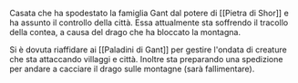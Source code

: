 Casata che ha spodestato la famiglia Gant dal potere di [[Pietra di Shor]] e ha assunto il controllo della città. Essa attualmente sta soffrendo il tracollo della contea, a causa del drago che ha bloccato la montagna. 

Si è dovuta riaffidare ai [[Paladini di Gant]] per gestire l'ondata di creature che sta attaccando villaggi e città. Inoltre sta preparando una spedizione per andare a cacciare il drago sulle montagne (sarà fallimentare).